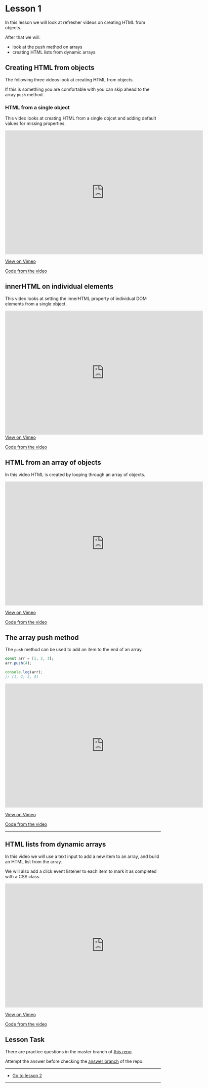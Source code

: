 # Lesson 1

In this lesson we will look at refresher videos on creating HTML from objects.

After that we will:

-   look at the push method on arrays
-   creating HTML lists from dynamic arrays

## Creating HTML from objects

The following three videos look at creating HTML from objects.

If this is something you are comfortable with you can skip ahead to the array `push` method.

### HTML from a single object

This video looks at creating HTML from a single objcet and adding default values for missing properties.

<iframe src="https://player.vimeo.com/video/444562202" width="640" height="400" frameborder="0" allow="autoplay; fullscreen" allowfullscreen></iframe>

<a href="https://vimeo.com/444562202/3290e75a25" target="_blank">View on Vimeo</a>

<a href="https://github.com/NoroffFEU/creating-html-from-an-array-of-objects" target="_blank">Code from the video</a>

## innerHTML on individual elements

This video looks at setting the innerHTML property of individual DOM elements from a single object.

<iframe src="https://player.vimeo.com/video/444582197" width="640" height="400" frameborder="0" allow="autoplay; fullscreen" allowfullscreen></iframe>
<a href="https://vimeo.com/444582197/4a27b67841" target="_blank">View on Vimeo</a>

<a href="https://github.com/NoroffFEU/creating-html-from-an-array-of-objects/tree/part-2" target="_blank">Code from the video</a>

## HTML from an array of objects

In this video HTML is created by looping through an array of objects.

<iframe src="https://player.vimeo.com/video/444696340" width="640" height="400" frameborder="0" allow="autoplay; fullscreen" allowfullscreen></iframe>

<a href="https://vimeo.com/444696340/adfa854388" target="_blank">View on Vimeo</a>

<a href="https://github.com/NoroffFEU/creating-html-from-an-array-of-objects/tree/part-3" target="_blank">Code from the video</a>

## The array push method

The `push` method can be used to add an item to the end of an array.

```js
const arr = [1, 2, 3];
arr.push(4);

console.log(arr);
// [1, 2, 3, 4]
```

<iframe src="https://player.vimeo.com/video/458910880" width="640" height="400" frameborder="0" allow="autoplay; fullscreen" allowfullscreen></iframe>

<a href="https://vimeo.com/458910880/8fd90c135d" target="_blank">View on Vimeo</a>

<a href="https://github.com/NoroffFEU/array-push" target="_blank">Code from the video</a>

---

## HTML lists from dynamic arrays

In this video we will use a text input to add a new item to an array, and build an HTML list from the array.

We will also add a click event listener to each item to mark it as completed with a CSS class.

<iframe src="https://player.vimeo.com/video/457873601" width="640" height="400" frameborder="0" allow="autoplay; fullscreen" allowfullscreen></iframe>

<a href="https://vimeo.com/457873601/0cf43afcc4" target="_blank">View on Vimeo</a>

<a href="https://github.com/NoroffFEU/creating-a-list-from-an-array" target="_blank">Code from the video</a>

## Lesson Task

There are practice questions in the master branch of [this repo](https://github.com/NoroffFEU/lesson-task-js2-module2-lesson1).

Attempt the answer before checking the [answer branch](https://github.com/NoroffFEU/lesson-task-js2-module2-lesson1/tree/answer) of the repo.

---

-   [Go to lesson 2](2)

---
